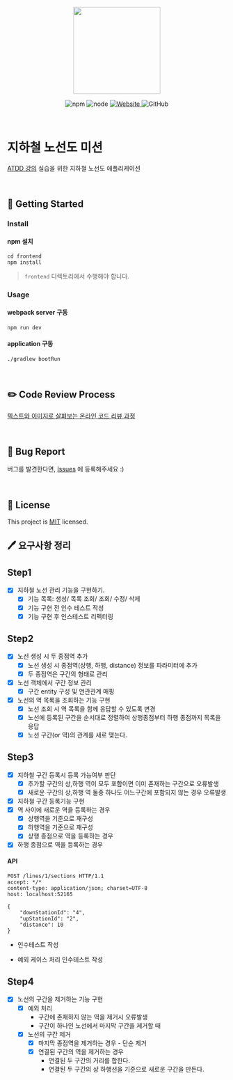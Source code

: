 <p align="center">
    <img width="200px;" src="https://raw.githubusercontent.com/woowacourse/atdd-subway-admin-frontend/master/images/main_logo.png"/>
</p>
<p align="center">
  <img alt="npm" src="https://img.shields.io/badge/npm-%3E%3D%205.5.0-blue">
  <img alt="node" src="https://img.shields.io/badge/node-%3E%3D%209.3.0-blue">
  <a href="https://edu.nextstep.camp/c/R89PYi5H" alt="nextstep atdd">
    <img alt="Website" src="https://img.shields.io/website?url=https%3A%2F%2Fedu.nextstep.camp%2Fc%2FR89PYi5H">
  </a>
  <img alt="GitHub" src="https://img.shields.io/github/license/next-step/atdd-subway-admin">
</p>

<br>

# 지하철 노선도 미션
[ATDD 강의](https://edu.nextstep.camp/c/R89PYi5H) 실습을 위한 지하철 노선도 애플리케이션

<br>

## 🚀 Getting Started

### Install
#### npm 설치
```
cd frontend
npm install
```
> `frontend` 디렉토리에서 수행해야 합니다.

### Usage
#### webpack server 구동
```
npm run dev
```
#### application 구동
```
./gradlew bootRun
```
<br>

## ✏️ Code Review Process
[텍스트와 이미지로 살펴보는 온라인 코드 리뷰 과정](https://github.com/next-step/nextstep-docs/tree/master/codereview)

<br>

## 🐞 Bug Report

버그를 발견한다면, [Issues](https://github.com/next-step/atdd-subway-admin/issues) 에 등록해주세요 :)

<br>

## 📝 License

This project is [MIT](https://github.com/next-step/atdd-subway-admin/blob/master/LICENSE.md) licensed.



## :pen: 요구사항 정리

## Step1

- [x] 지하철 노선 관리 기능을 구현하기.
  - [x] 기능 목록: 생성/ 목록 조회/ 조회/ 수정/ 삭제
  - [x] 기능 구현 전 인수 테스트 작성
  - [x] 기능 구현 후 인스테스트 리펙터링

## Step2

- [x] 노선 생성 시 두 종점역 추가
  - [x] 노선 생성 시 종점역(상행, 하행, distance) 정보를 파라미터에 추가
  - [x] 두 종점역은 구간의 형태로 관리
- [x] 노선 객체에서 구간 정보 관리
  - [x] 구간 entity 구성 및 연관관계 매핑
- [x] 노선의 역 목록을 조회하는 기능 구현
  - [x] 노선 조회 시 역 목록을 함께 응답할 수 있도록 변경
  - [x] 노선에 등록된 구간을 순서대로 정렬하여 상행종점부터 하행 종점까지 목록을 응답
  - [x] 노선 구간(or 역)의 관계를 새로 맺는다.

## Step3

- [x] 지하철 구간 등록시 등록 가능여부 판단
  - [x] 추가할 구간의 상,하행 역이 모두 포함이면 이미 존재하는 구간으로 오류발생
  - [x] 새로운 구간의 상,하행 역 둘중 하나도 어느구간에 포함되지 않는 경우 오류발생
- [x] 지하철 구간 등록기능 구현
- [x] 역 사이에 새로운 역을 등록하는 경우
    - [x] 상행역을 기준으로 재구성
  - [x] 하행역을 기준으로 재구성
  - [x] 상행 종점으로 역을 등록하는 경우
- [x] 하행 종점으로 역을 등록하는 경우

#### API

```http
POST /lines/1/sections HTTP/1.1
accept: */*
content-type: application/json; charset=UTF-8
host: localhost:52165

{
    "downStationId": "4",
    "upStationId": "2",
    "distance": 10
}
```

- 인수테스트 작성

- 예외 케이스 처리 인수테스트 작성

## Step4

- [x] 노선의 구간을 제거하는 기능 구현
  - [x] 예외 처리
    - 구간에 존재하지 않는 역을 제거시 오류발생
    - 구간이 하나인 노선에서 마지막 구간을 제거할 때
  - [x] 노선의 구간 제거
    - [x] 마지막 종점역을 제거하는 경우 - 단순 제거
    - [x] 연결된 구간의 역을 제거하는 경우
      - 연결된 두 구간의 거리를 합한다.
      - 연결된 두 구간의 상 하행선을 기준으로 새로운 구간을 만든다.
